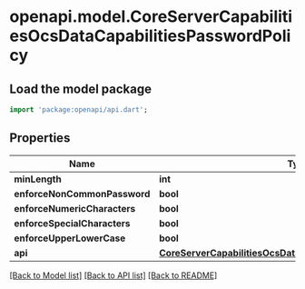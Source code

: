 # openapi.model.CoreServerCapabilitiesOcsDataCapabilitiesPasswordPolicy

## Load the model package
```dart
import 'package:openapi/api.dart';
```

## Properties
Name | Type | Description | Notes
------------ | ------------- | ------------- | -------------
**minLength** | **int** |  | [optional] 
**enforceNonCommonPassword** | **bool** |  | [optional] 
**enforceNumericCharacters** | **bool** |  | [optional] 
**enforceSpecialCharacters** | **bool** |  | [optional] 
**enforceUpperLowerCase** | **bool** |  | [optional] 
**api** | [**CoreServerCapabilitiesOcsDataCapabilitiesPasswordPolicyApi**](CoreServerCapabilitiesOcsDataCapabilitiesPasswordPolicyApi.md) |  | [optional] 

[[Back to Model list]](../README.md#documentation-for-models) [[Back to API list]](../README.md#documentation-for-api-endpoints) [[Back to README]](../README.md)


